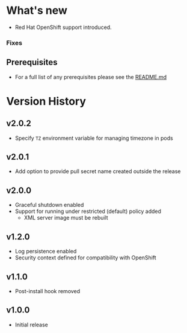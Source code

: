 # What's new

* Red Hat OpenShift support introduced.

### Fixes

## Prerequisites

* For a full list of any prerequisites please see the [README.md](README.md)

# Version History

## v2.0.2

* Specify `TZ` environment variable for managing timezone in pods

## v2.0.1

* Add option to provide pull secret name created outside the release

## v2.0.0

* Graceful shutdown enabled
* Support for running under restricted (default) policy added
  * XML server image must be rebuilt

## v1.2.0

* Log persistence enabled
* Security context defined for compatibility with OpenShift

## v1.1.0

* Post-install hook removed

## v1.0.0

* Initial release
